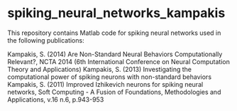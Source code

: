 # spiking_neural_networks_kampakis

This repository contains Matlab code for spiking neural networks used in the following publications:

Kampakis, S. (2014) Are Non-Standard Neural Behaviors Computationally Relevant?, NCTA 2014 (6th International Conference on Neural Computation Theory and Applications)
Kampakis, S. (2013) Investigating the computational power of spiking neurons with non-standard behaviors
Kampakis, S. (2011) Improved Izhikevich neurons for spiking neural networks, Soft Computing - A Fusion of Foundations, Methodologies and Applications, v.16 n.6, p.943-953

